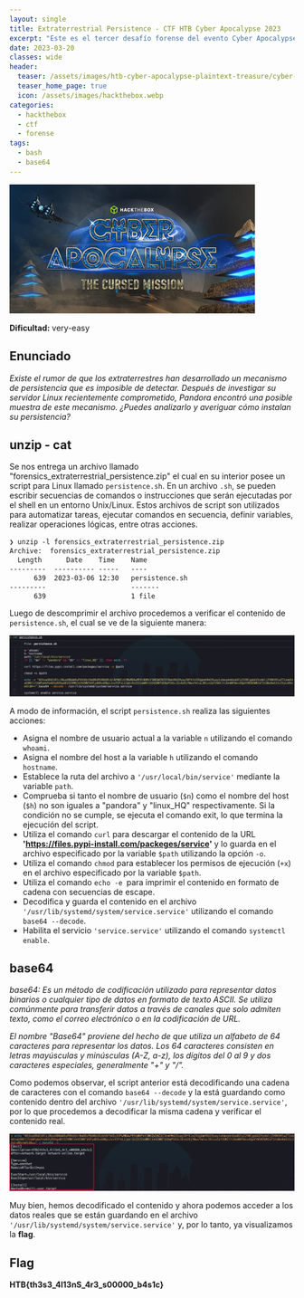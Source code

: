 ```yaml
---
layout: single
title: Extraterrestrial Persistence - CTF HTB Cyber Apocalypse 2023
excerpt: "Este es el tercer desafío forense del evento Cyber Apocalypse 2023 de Hack The Box. Se considera de dificultad very-easy y se nos proporciona un script de shell (.sh) en cual en su interior posee un cadena codificada en base64 que contiene la flag."
date: 2023-03-20
classes: wide
header:
  teaser: /assets/images/htb-cyber-apocalypse-plaintext-treasure/cyber-apocalypse-ctf-2023.jpg
  teaser_home_page: true
  icon: /assets/images/hackthebox.webp
categories:
  - hackthebox
  - ctf
  - forense
tags:  
  - bash
  - base64
---
```


![](/assets/images/htb-cyber-apocalypse-plaintext-treasure/cyber-apocalypse-ctf-2023.jpg)

**Dificultad:** very-easy

## Enunciado

_Existe el rumor de que los extraterrestres han desarrollado un mecanismo de persistencia que es imposible de detectar. Después de investigar su servidor Linux recientemente comprometido, Pandora encontró una posible muestra de este mecanismo. ¿Puedes analizarlo y averiguar cómo instalan su persistencia?_

## unzip - cat

Se nos entrega un archivo llamado "forensics_extraterrestrial_persistence.zip" el cual en su interior posee un script para Linux llamado `persistence.sh`. En un archivo `.sh`, se pueden escribir secuencias de comandos o instrucciones que serán ejecutadas por el shell en un entorno Unix/Linux. Estos archivos de script son utilizados para automatizar tareas, ejecutar comandos en secuencia, definir variables, realizar operaciones lógicas, entre otras acciones.

```
❯ unzip -l forensics_extraterrestrial_persistence.zip
Archive:  forensics_extraterrestrial_persistence.zip
  Length      Date    Time    Name
---------  ---------- -----   ----
      639  2023-03-06 12:30   persistence.sh
---------                     -------
      639                     1 file
```

Luego de descomprimir el archivo procedemos a verificar el contenido de `persistence.sh`, el cual se ve de la siguiente manera:

![](/assets/images/htb-cyber-apocalypse-extraterrestrial-persistence/sh1.png)

A modo de información, el script `persistence.sh` realiza las siguientes acciones:
  - Asigna el nombre de usuario actual a la variable `n` utilizando el comando `whoami`.
  - Asigna el nombre del host a la variable `h` utilizando el comando `hostname`.
  - Establece la ruta del archivo a `'/usr/local/bin/service'` mediante la variable `path`.
  - Comprueba si tanto el nombre de usuario (`$n`) como el nombre del host (`$h`) no son iguales a "pandora" y "linux_HQ" respectivamente. Si la condición no se cumple, se ejecuta el comando exit, lo que termina la ejecución del script.
  - Utiliza el comando `curl` para descargar el contenido de la URL **'https://files.pypi-install.com/packeges/service'** y lo guarda en el archivo especificado por la variable `$path` utilizando la opción `-o`.
  - Utiliza el comando `chmod` para establecer los permisos de ejecución (`+x`) en el archivo especificado por la variable `$path`.
  - Utiliza el comando `echo -e `para imprimir el contenido en formato de cadena con secuencias de escape.
  - Decodifica y guarda el contenido en el archivo `'/usr/lib/systemd/system/service.service'` utilizando el comando `base64 --decode`.
  - Habilita el servicio `'service.service'` utilizando el comando `systemctl enable`.

## base64

_base64: Es un método de codificación utilizado para representar datos binarios o cualquier tipo de datos en formato de texto ASCII. Se utiliza comúnmente para transferir datos a través de canales que solo admiten texto, como el correo electrónico o en la codificación de URL._

_El nombre "Base64" proviene del hecho de que utiliza un alfabeto de 64 caracteres para representar los datos. Los 64 caracteres consisten en letras mayúsculas y minúsculas (A-Z, a-z), los dígitos del 0 al 9 y dos caracteres especiales, generalmente "+" y "/"._

Como podemos observar, el script anterior está decodificando una cadena de caracteres con el comando `base64 --decode` y la está guardando como contenido dentro del archivo `'/usr/lib/systemd/system/service.service'`, por lo que procedemos a decodificar la misma cadena y verificar el contenido real.

![](/assets/images/htb-cyber-apocalypse-extraterrestrial-persistence/sh2.png)

Muy bien, hemos decodificado el contenido y ahora podemos acceder a los datos reales que se están guardando en el archivo `'/usr/lib/systemd/system/service.service'` y, por lo tanto, ya visualizamos la **flag**.

## Flag

**HTB{th3s3_4l13nS_4r3_s00000_b4s1c}**